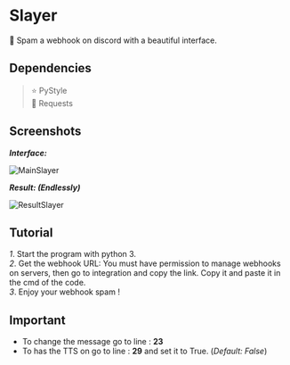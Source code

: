# Slayer
🤖 Spam a webhook on discord with a beautiful interface.

## Dependencies

> ⭐️ PyStyle  
> 🌙 Requests  

## Screenshots

***Interface:***

![MainSlayer](https://user-images.githubusercontent.com/101132662/157988802-3fcb0d7c-479f-4bf4-ae34-b9235aeed564.PNG)

***Result: (Endlessly)***

![ResultSlayer](https://user-images.githubusercontent.com/101132662/157989113-4d590858-1bdc-47d1-8384-7e39cf0f0387.PNG)

## Tutorial

*1*. Start the program with python 3.  
*2*. Get the webhook URL: You must have permission to manage webhooks on servers, then go to integration and copy the link. Copy it and paste it in the cmd of the code.  
*3*. Enjoy your webhook spam !  

## Important

- To change the message go to line : **23**
- To has the TTS on go to line : **29** and set it to True. (*Default: False*)
